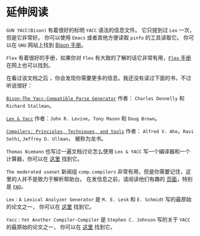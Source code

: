 # 延伸阅读
`GUN YACC(Bison)` 有着很好的标明 `YACC` 语法的信息文件。 它只提到过 `Lex` 一次，但是它非常好。 你可以使用 `Emacs` 或者其他方便读取 `pinfo` 的工具读取它。 你可以在 `GNU` 网站上找到 [Bison 手册](http://www.gnu.org/software/bison/manual/)。


`Flex` 有着很好的手册，如果你对 `Flex` 有大致的了解的话它非常有用，[`Flex` 手册](https://github.com/westes/flex) 在网上也可以找到。


在看过该文档之后 ，你会发现你需要更多的信息。我还没有读过下面的书，不过听说很好：

[`Bison-The Yacc-Compatible Parse Generator`](https://www.amazon.com/exec/obidos/ASIN/0595100325/qid=989165194/sr=1-2/ref=sc_b_3/002-7737249-1404015) 作者： `Charles Donnelly` 和 `Richard Stallman`。

[`Lex & Yacc`](https://www.amazon.com/exec/obidos/ASIN/1565920007/ref=sim_books/002-7737249-1404015) 作者：`John R. Levine`，`Tony Mason` 和 `Doug Brown`。

[`Compilers: Principles, Techniques, and tools`](https://www.amazon.com/exec/obidos/ASIN/0201100886/ref=sim_books/002-7737249-1404015) 作者： `Alfred V. Aho`，`Ravi Sethi`, `Jeffrey D. Ullman`， 被称为龙书。


`Thomas Niemann` 也写过一遍文档讨论怎么使用 `Lex & YACC` 写一个编译器和一个计算器，你可以在 [这里](http://gitlab.rd.175game.com/q2-devops/ops/issues/14) 找到它。

`The moderated usenet` 新闻组 `comp.compilers` 非常有用，但是你需要记住，这里的人并不是致力于解析帮助台。 在发信息之前，请阅读他们有趣的 [页面](https://compilers.iecc.com/)，特别是 [`FAQ`](https://compilers.iecc.com/faq.txt)。

`Lex` : `A Lexical Analyzer Generator` 是 `M. E. Lesk` 和 `E. Schmidt` 写的最原始的论文之一， 你可以在 [这里](http://www.cs.utexas.edu/users/novak/lexpaper.htm) 找到它。

`Yacc` : `Yet Another Compiler-Compiler` 是 `Stephen C. Johnson` 写的关于 `YACC` 的最原始的论文之一， 你可以在 [这里](http://www.cs.utexas.edu/users/novak/yaccpaper.htm) 找到它。